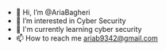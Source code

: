 - 👋 Hi, I’m @AriaBagheri
- 👀 I’m interested in Cyber Security
- 🌱 I'm currently learning cyber security
- 📫 How to reach me ariab9342@gmail.com

<!---
AriaBagheri/AriaBagheri is a ✨ special ✨ repository because its `README.md` (this file) appears on your GitHub profile.
You can click the Preview link to take a look at your changes.
--->
